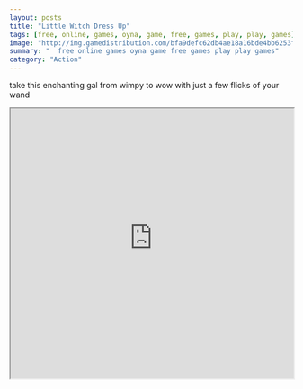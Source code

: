 ```yaml
---
layout: posts
title: "Little Witch Dress Up"
tags: [free, online, games, oyna, game, free, games, play, play, games]
image: "http://img.gamedistribution.com/bfa9defc62db4ae18a16bde4bb6253f7.jpg"
summary: "  free online games oyna game free games play play games"
category: "Action"
---
```


take this enchanting gal from wimpy to wow with just a few flicks of your wand

<iframe width="100%" height="480px;" src="http://flash.gamedistribution.com?game=bfa9defc62db4ae18a16bde4bb6253f7"></iframe>